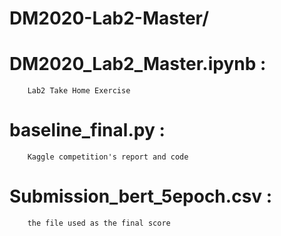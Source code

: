# DM2020-Lab2-Master/
# DM2020_Lab2_Master.ipynb : 
        Lab2 Take Home Exercise
# baseline_final.py : 
        Kaggle competition's report and code
# Submission_bert_5epoch.csv : 
        the file used as the final score
